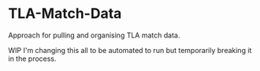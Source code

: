 # TLA-Match-Data

Approach for pulling and organising TLA match data.

WIP I'm changing this all to be automated to run but temporarily breaking it in the process.
